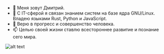 - 👋 Меня зовут Дмитрий.
- 👀 С IT-сферой я связан знанием систем на базе ядра GNU/Linux. Владею языками Rust, Python и JavaScript.
- 🌱 Верю в прогресс и совершенство человека.
- 📫 Целью своей жизни ставлю всестороннее развитие и познание сего мира.

![alt text](https://i.pinimg.com/originals/e2/54/2b/e2542b5c21f9f50bce597d7e9c0fbe66.jpg)
